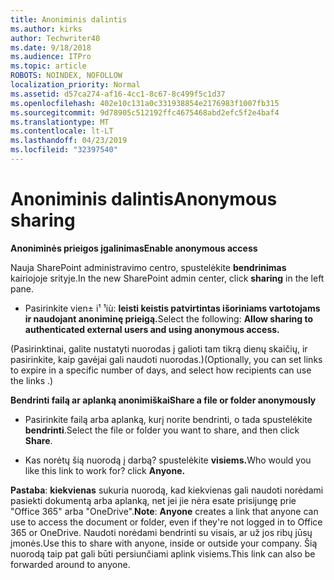 ```yaml
---
title: Anoniminis dalintis
ms.author: kirks
author: Techwriter40
ms.date: 9/18/2018
ms.audience: ITPro
ms.topic: article
ROBOTS: NOINDEX, NOFOLLOW
localization_priority: Normal
ms.assetid: d57ca274-af16-4cc1-8c67-8c499f5c1d37
ms.openlocfilehash: 402e10c131a0c331938854e2176983f1007fb315
ms.sourcegitcommit: 9d78905c512192ffc4675468abd2efc5f2e4baf4
ms.translationtype: MT
ms.contentlocale: lt-LT
ms.lasthandoff: 04/23/2019
ms.locfileid: "32397540"
---
```

# <a name="anonymous-sharing"></a><span data-ttu-id="092c2-102">Anoniminis dalintis</span><span class="sxs-lookup"><span data-stu-id="092c2-102">Anonymous sharing</span></span>

 <span data-ttu-id="092c2-103">**Anoniminės prieigos įgalinimas**</span><span class="sxs-lookup"><span data-stu-id="092c2-103">**Enable anonymous access**</span></span>
  
<span data-ttu-id="092c2-104">Nauja SharePoint administravimo centro, spustelėkite **bendrinimas** kairiojoje srityje.</span><span class="sxs-lookup"><span data-stu-id="092c2-104">In the new SharePoint admin center, click **sharing** in the left pane.</span></span> 
  
- <span data-ttu-id="092c2-105">Pasirinkite vien± i¹ ¹iù: **leisti keistis patvirtintas išoriniams vartotojams ir naudojant anoniminę prieigą.**</span><span class="sxs-lookup"><span data-stu-id="092c2-105">Select the following: **Allow sharing to authenticated external users and using anonymous access.**</span></span>
  
<span data-ttu-id="092c2-106">(Pasirinktinai, galite nustatyti nuorodas į galioti tam tikrą dienų skaičių, ir pasirinkite, kaip gavėjai gali naudoti nuorodas.)</span><span class="sxs-lookup"><span data-stu-id="092c2-106">(Optionally, you can set links to expire in a specific number of days, and select how recipients can use the links .)</span></span>
    
 <span data-ttu-id="092c2-107">**Bendrinti failą ar aplanką anonimiškai**</span><span class="sxs-lookup"><span data-stu-id="092c2-107">**Share a file or folder anonymously**</span></span>
  
- <span data-ttu-id="092c2-108">Pasirinkite failą arba aplanką, kurį norite bendrinti, o tada spustelėkite **bendrinti**.</span><span class="sxs-lookup"><span data-stu-id="092c2-108">Select the file or folder you want to share, and then click **Share**.</span></span> 
    
- <span data-ttu-id="092c2-109">Kas norėtų šią nuorodą į darbą? spustelėkite **visiems.**</span><span class="sxs-lookup"><span data-stu-id="092c2-109">Who would you like this link to work for? click **Anyone.**</span></span>
  
 <span data-ttu-id="092c2-110">**Pastaba**: **kiekvienas** sukuria nuorodą, kad kiekvienas gali naudoti norėdami pasiekti dokumentą arba aplanką, net jei jie nėra esate prisijungę prie "Office 365" arba "OneDrive".</span><span class="sxs-lookup"><span data-stu-id="092c2-110">**Note**: **Anyone** creates a link that anyone can use to access the document or folder, even if they're not logged in to Office 365 or OneDrive.</span></span> <span data-ttu-id="092c2-111">Naudoti norėdami bendrinti su visais, ar už jos ribų jūsų įmonės.</span><span class="sxs-lookup"><span data-stu-id="092c2-111">Use this to share with anyone, inside or outside your company.</span></span> <span data-ttu-id="092c2-112">Šią nuorodą taip pat gali būti persiunčiami aplink visiems.</span><span class="sxs-lookup"><span data-stu-id="092c2-112">This link can also be forwarded around to anyone.</span></span> 
    

